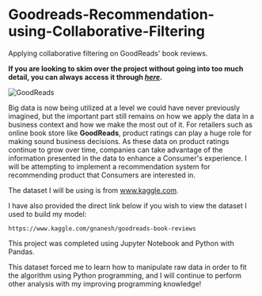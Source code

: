 # Goodreads-Recommendation-using-Collaborative-Filtering
Applying collaborative filtering on GoodReads' book reviews.

**If you are looking to skim over the project without going into too much detail, you can always access it through [_here_](https://nbviewer.jupyter.org/github/mick-zhang/Goodreads-Recommendation-using-Collaborative-Filtering/blob/master/Book%20Recommender%20System%20Github.ipynb?flush_cache=true).**

![GoodReads](https://static.wixstatic.com/media/4c2960_576d701210b94376a548d85d3e9b703a.png/v1/fill/w_620,h_270,al_c,q_90/4c2960_576d701210b94376a548d85d3e9b703a.webp)

Big data is now being utilized at a level we could have never previously imagined, but the important part still remains on how we apply the data in a business context and how we make the most out of it. For retailers such as online book store like **GoodReads**, product ratings can play a huge role for making sound business decisions. As these data on product ratings continue to grow over time,  companies can take advantage of the information presented in the data to enhance a Consumer's experience. I will be attempting to implement a recommendation system for recommending product that Consumers are interested in.

The dataset I will be using is from www.kaggle.com.

I have also provided the direct link below if you wish to view the dataset I used to build my model:

    https://www.kaggle.com/gnanesh/goodreads-book-reviews

This project was completed using Jupyter Notebook and Python with Pandas.

This dataset forced me to learn how to manipulate raw data in order to fit the algorithm using Python programming, and I will continue to perform other analysis with my improving programming knowledge!
